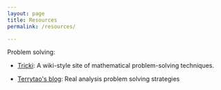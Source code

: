 ```yaml
---
layout: page
title: Resources
permalink: /resources/

---
```


Problem solving: 

* [Tricki](http://www.tricki.org/): A wiki-style site of mathematical problem-solving techniques.

* [Terrytao's blog](https://terrytao.wordpress.com/2010/10/21/245a-problem-solving-strategies/): Real analysis problem solving strategies

